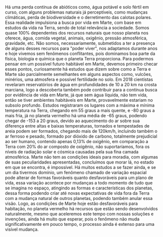 Há uma perda contínua de abióticos como, água potável e solo fértil em curso, com alguns problemas naturais já perceptíveis, como mudanças climáticas, perda de biodiversidade e o derretimento das calotas polares. Essa realidade impulsiona a busca por vida em Marte, com base em estudos da vida na Terra, sendo de total relevância a sociedade. Somos quase 100% dependentes dos recursos naturais que nosso planeta nos oferece, água, comida vegetal, animais, oxigênio, pressão atmosférica, gravidade, etc. Não somos, necessariamente, submetidos a ter a presença de alguns desses recursos para "poder viver", nos adaptamos durante anos e hoje vivemos sem fenômenos conflitantes, pois dominamos boa parte da física, biologia e química que o planeta Terra proporciona. Para podermos pensar em um possível futuro habitável em Marte, devemos primeiro checar esses pontos, curiosamente há estudos que dizem sobre como a Terra e Marte são parcialmente semelhantes em alguns aspectos como, vulcões, minérios, uma atmosfera e possível fertilidade no solo. Em 2018 cientistas revelaram reservatórios de água em profundidades de 10 a 20 km na crosta marciana, logo a descoberta também pode contribuir para a contínua busca por evidência de vida em Marte, já que sem água líquida, não tem vida, então se tiver ambientes habitáveis em Marte, provavelmente estariam no subsolo profundo. Estudos registraram os lugares com a máxima e mínima temperatura na Terra, chegando em 55 graus a mais quente, e -80 graus a mais fria, já no planeta vermelho há uma média de -65 graus, podendo chegar de -153 a 20 graus, devido ao aquecimento do ar sobre sua diferença entre altas e baixas temperaturas, tornados e tempestades de areia podem ser formados, chegando mais de 120km/h, incluindo também o ar ferroso e pesado, formado por dióxido de carbono, totalmente prejudicial ao ser humano, contendo apenas 0,13% de oxigênio, em comparação a Terra com 20% do ar composto de oxigênio, não suportaríamos, fora os níveis de radiação solar e cósmica causadas pela sua fina camada atmosférica. Marte não tem as condições ideais para moradia, com algumas de suas peculiaridades apresentadas, concluímos que morar lá, no estado em que se encontra, é impossível. Há muitos estudos a se fazer ainda, e se um dia tivermos domínio, um fenômeno chamado de variação espacial pode alterar de formas favoráveis quanto desfavoráveis para um plano de vida, essa variação acontece por mudanças a todo momento de tudo que se imagina no espaço, atingindo as formas e características dos planetas, dessa forma podendo criar até novas expectativas de vida fora da Terra com a mudança natural de outros planetas, podendo também anular essa visão. Logo, as condições de Marte hoje estão desfavoráveis para habitação, no planeta vermelho há recursos que estão sendo desenvolvidos naturalmente, mesmo que aceleremos este tempo com nossas soluções e invenções, ainda há muito que esperar, pois o fenômeno não muda significativamente em pouco tempo, o processo ainda é extenso para uma visível mudança.
